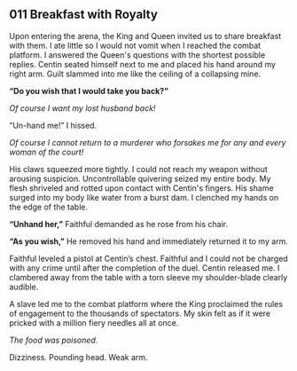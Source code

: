 ## 011 Breakfast with Royalty

Upon entering the arena, the King and Queen invited us to share breakfast with them. I ate little so I would not vomit when I reached the combat platform. I answered the Queen's questions with the shortest possible replies. Centin seated himself next to me and placed his hand around my right arm. Guilt slammed into me like the ceiling of a collapsing mine.

**“Do you wish that I would take you back?”**

*Of course I want my lost husband back!*

“Un-hand me!” I hissed.

*Of course I cannot return to a murderer who forsakes me for any and every woman of the court!*

His claws squeezed more tightly. I could not reach my weapon without arousing suspicion. Uncontrollable quivering seized my entire body. My flesh shriveled and rotted upon contact with Centin's fingers. His shame surged into my body like water from a burst dam. I clenched my hands on the edge of the table.

**“Unhand her,”** Faithful demanded as he rose from his chair.

**“As you wish,”** He removed his hand and immediately returned it to my arm.

Faithful leveled a pistol at Centin’s chest. Faithful and I could not be charged with any crime until after the completion of the duel. Centin released me. I clambered away from the table with a torn sleeve my shoulder-blade clearly audible.

A slave led me to the combat platform where the King proclaimed the rules of engagement to the thousands of spectators. My skin felt as if it were pricked with a million fiery needles all at once.

*The food was poisoned.*

Dizziness. Pounding head. Weak arm.
